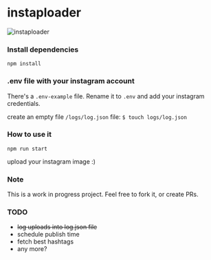 instaploader
========

![instaploader](https://raw.github.com/borteo/instaploader/master/screenshots/01.jpg)

### Install dependencies

`npm install`

### .env file with your instagram account

There's a `.env-example` file. Rename it to `.env` and add your instagram credentials.

create an empty file `/logs/log.json` file: 
`$ touch logs/log.json`


### How to use it

`npm run start`

upload your instagram image :)


### Note

This is a work in progress project.
Feel free to fork it, or create PRs.


### TODO

- ~~log uploads into log.json file~~
- schedule publish time
- fetch best hashtags
- any more?

